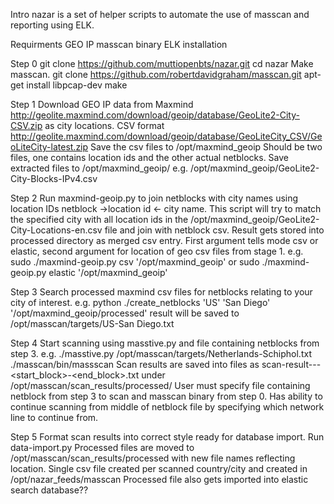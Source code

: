 Intro
nazar is a set of helper scripts to automate the use of masscan and reporting using ELK.

Requirments
GEO IP
masscan binary
ELK installation

Step 0
git clone https://github.com/muttiopenbts/nazar.git
cd nazar
Make masscan.
git clone https://github.com/robertdavidgraham/masscan.git
apt-get install libpcap-dev
make

Step 1
Download GEO IP data from Maxmind http://geolite.maxmind.com/download/geoip/database/GeoLite2-City-CSV.zip as city locations.
CSV format http://geolite.maxmind.com/download/geoip/database/GeoLiteCity_CSV/GeoLiteCity-latest.zip
Save the csv files to /opt/maxmind_geoip
Should be two files, one contains location ids and the other actual netblocks.
Save extracted files to /opt/maxmind_geoip/
e.g. /opt/maxmind_geoip/GeoLite2-City-Blocks-IPv4.csv

Step 2
Run maxmind-geoip.py to join netblocks with city names using location IDs netblock ->location id <- city name.
This script will try to match the specified city with all location ids in the /opt/maxmind_geoip/GeoLite2-City-Locations-en.csv file and join with netblock csv. Result gets stored into processed directory as merged csv entry.
First argument tells mode csv or elastic, second argument for location of geo csv files from stage 1.
e.g. sudo ./maxmind-geoip.py csv '/opt/maxmind_geoip'
or sudo ./maxmind-geoip.py elastic '/opt/maxmind_geoip'

Step 3
Search processed maxmind csv files for netblocks relating to your city of interest.
e.g. python ./create_netblocks 'US' 'San Diego' '/opt/maxmind_geoip/processed'
result will be saved to /opt/masscan/targets/US-San Diego.txt

Step 4
Start scanning using masstive.py and file containing netblocks from step 3.
e.g. ./masstive.py /opt/masscan/targets/Netherlands-Schiphol.txt ./masscan/bin/massscan
Scan results are saved into files as scan-result-<country>-<city>-<start_block>-<end_block>.txt
under /opt/masscan/scan_results/processed/
User must specify file containing netblock from step 3 to scan and masscan binary from step 0.
Has ability to continue scanning from middle of netblock file by specifying which network line to continue from.

Step 5
Format scan results into correct style ready for database import.
Run data-import.py
Processed files are moved to /opt/masscan/scan_results/processed with new file names reflecting location.
Single csv file created per scanned country/city and created in /opt/nazar_feeds/masscan
Processed file also gets imported into elastic search database??

